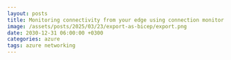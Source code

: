 ```yaml
---
layout: posts
title: Monitoring connectivity from your edge using connection monitor
image: /assets/posts/2025/03/23/export-as-bicep/export.png
date: 2030-12-31 06:00:00 +0300
categories: azure
tags: azure networking
---
```


